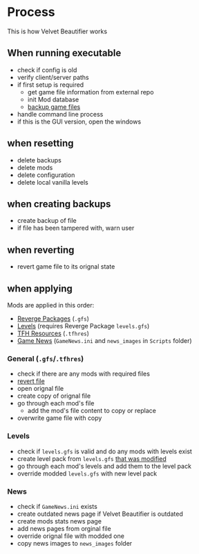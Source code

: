 # Process

This is how Velvet Beautifier works

## When running executable

- check if config is old
- verify client/server paths
- if first setup is required
  - get game file information from external repo
  - init Mod database
  - [backup game files](#when-creating-backups)
- handle command line process
- if this is the GUI version, open the windows

## when resetting

- delete backups
- delete mods
- delete configuration
- delete local vanilla levels

## when creating backups

- create backup of file
- if file has been tampered with, warn user

## when reverting

- revert game file to its orignal state

## when applying

Mods are applied in this order:

- [Reverge Packages](#general-gfstfhres) (`.gfs`)
- [Levels](#levels) (requires Reverge Package `levels.gfs`)
- [TFH Resources](#general-gfstfhres) (`.tfhres`)
- [Game News](#news) (`GameNews.ini` and `news_images` in `Scripts` folder)

### General (`.gfs`/`.tfhres`)

- check if there are any mods with required files
- [revert file](#when-reverting)
- open orignal file
- create copy of orignal file
- go through each mod's file
  - add the mod's file content to copy or replace
- overwrite game file with copy

### Levels

- check if `levels.gfs` is valid and do any mods with levels exist
- create level pack from `levels.gfs` [that was modified](#general-gfstfhres)
- go through each mod's levels and add them to the level pack
- override modded `levels.gfs` with new level pack

### News

- check if `GameNews.ini` exists
- create outdated news page if Velvet Beautifier is outdated
- create mods stats news page
- add news pages from orginal file
- override orignal file with modded one
- copy news images to `news_images` folder
